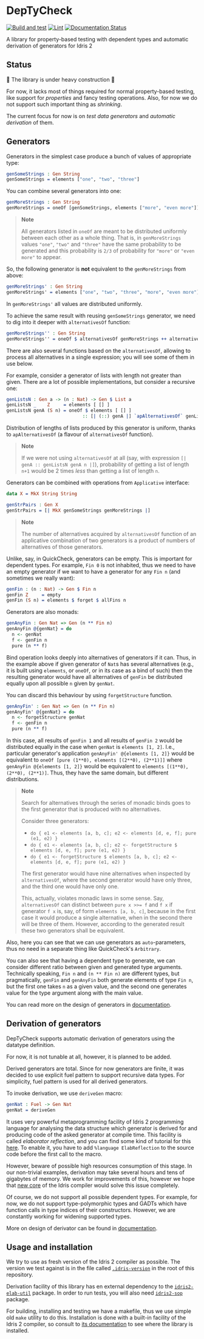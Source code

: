 <!-- idris
module README

import Data.Fin
import Data.List1

import Test.DepTyCheck.Gen
import Test.DepTyCheck.Gen.Auto

%default total

%language ElabReflection
-->

# DepTyCheck

[![Build and test](https://github.com/buzden/deptycheck/actions/workflows/ci-deptycheck.yml/badge.svg?branch=master)](https://github.com/buzden/deptycheck/actions/workflows/ci-deptycheck.yml)
[![Lint](https://github.com/buzden/deptycheck/actions/workflows/ci-super-linter.yml/badge.svg?branch=master)](https://github.com/buzden/deptycheck/actions/workflows/ci-super-linter.yml)
[![Documentation Status](https://readthedocs.org/projects/deptycheck/badge/?version=latest)](https://deptycheck.readthedocs.io/en/latest/?badge=latest)

A library for property-based testing with dependent types and automatic derivation of generators for Idris 2

## Status

🚧 The library is under heavy construction 🚧

For now, it lacks most of things required for normal property-based testing,
like support for *properties* and fancy testing operations.
Also, for now we do not support such important thing as *shrinking*.

The current focus for now is on *test data generators* and *automatic derivation* of them.

## Generators

Generators in the simplest case produce a bunch of values of appropriate type:

```idris
genSomeStrings : Gen String
genSomeStrings = elements ["one", "two", "three"]
```

You can combine several generators into one:

```idris
genMoreStrings : Gen String
genMoreStrings = oneOf [genSomeStrings, elements ["more", "even more"]]
```

> **Note**
>
> All generators listed in `oneOf` are meant to be distributed uniformly between each other as a whole thing.
> That is, in `genMoreStrings` values `"one"`, `"two"` and `"three"` have the same probability to be generated
> and this probability is `2/3` of probability for `"more"` or `"even more"` to appear.

So, the following generator is **not** equivalent to the `genMoreStrings` from above:

```idris
genMoreStrings' : Gen String
genMoreStrings' = elements ["one", "two", "three", "more", "even more"]
```

In `genMoreStrings'` all values are distributed uniformly.

To achieve the same result with reusing `genSomeStrings` generator, we need to dig into it deeper with `alternativesOf` function:

```idris
genMoreStrings'' : Gen String
genMoreStrings'' = oneOf $ alternativesOf genMoreStrings ++ alternativesOf (elements ["more", "even more"])
```

There are also several functions based on the `alternativesOf`, allowing to process all alternatives in a single expression;
you will see some of them in use below.

For example, consider a generator of lists with length not greater than given.
There are a lot of possible implementations, but consider a recursive one:

```idris
genListsN : Gen a -> (n : Nat) -> Gen $ List a
genListsN _    Z     = elements [ [] ]
genListsN genA (S n) = oneOf $ elements [ [] ]
                            :: [| (::) genA |] `apAlternativesOf` genListsN genA n
```

Distribution of lengths of lists produced by this generator is uniform,
thanks to `apAlternativesOf` (a flavour of `alternativesOf` function).

> **Note**
>
> If we were not using `alternativesOf` at all (say, with expression `[| genA :: genListsN genA n |]`),
> probability of getting a list of length `n+1` would be 2 times *less* than getting a list of length `n`.

Generators can be combined with operations from `Applicative` interface:

```idris
data X = MkX String String

genStrPairs : Gen X
genStrPairs = [| MkX genSomeStrings genMoreStrings |]
```

> **Note**
>
> The number of alternatives acquired by `alternativesOf` function of an applicative combination
> of two generators is a product of numbers of alternatives of those generators.

Unlike, say, in QuickCheck, generators can be empty.
This is important for dependent types.
For example, `Fin 0` is not inhabited,
thus we need to have an empty generator
if we want to have a generator for any `Fin n` (and sometimes we really want):

```idris
genFin : (n : Nat) -> Gen $ Fin n
genFin Z     = empty
genFin (S n) = elements $ forget $ allFins n
```

Generators are also monads:

```idris
genAnyFin : Gen Nat => Gen (n ** Fin n)
genAnyFin @{genNat} = do
  n <- genNat
  f <- genFin n
  pure (n ** f)
```

Bind operation looks deeply into alternatives of generators if it can.
Thus, in the example above if given generator of `Nat`s has several alternatives
(e.g., it is built using `elements`, or `oneOf`, or in its case as a bind of such)
then the resulting generator would have all alternatives of `genFin` be distributed
equally upon all possible `n` given by `genNat`.

You can discard this behaviour by using `forgetStructure` function.

```idris
genAnyFin' : Gen Nat => Gen (n ** Fin n)
genAnyFin' @{genNat} = do
  n <- forgetStructure genNat
  f <- genFin n
  pure (n ** f)
```

In this case, all results of `genFin 1` and all results of `genFin 2` would be distributed equally
in the case when `genNat` is `elements [1, 2]`.
I.e., particular generator's application `genAnyFin' @{elements [1, 2]}` would be equivalent to `oneOf [pure (1**0), elements [(2**0), (2**1)]]`
where `genAnyFin @{elements [1, 2]}` would be equivalent to `elements [(1**0), (2**0), (2**1)]`.
Thus, they have the same domain, but different distributions.

> **Note**
>
> Search for alternatives through the series of monadic binds goes to the first generator that
> is produced with no alternatives.
>
> Consider three generators:
>
> - `do { e1 <- elements [a, b, c]; e2 <- elements [d, e, f]; pure (e1, e2) }`
> - `do { e1 <- elements [a, b, c]; e2 <- forgetStructure $ elements [d, e, f]; pure (e1, e2) }`
> - `do { e1 <- forgetStructure $ elements [a, b, c]; e2 <- elements [d, e, f]; pure (e1, e2) }`
>
> The first generator would have nine alternatives when inspected by `alternativesOf`,
> where the second generator would have only three, and the third one would have only one.
>
> This, actually, violates monadic laws in some sense.
> Say, `alternativesOf` can distinct between `pure x >>= f` and `f x` if generator `f x` is, say, of form `elements [a, b, c]`,
> because in the first case it would produce a single alternative, when in the second there will be three of them.
> However, according to the generated result these two generators shall be equivalent.

Also, here you can see that we can use generators as `auto`-parameters,
thus no need in a separate thing like QuickCheck's `Arbitrary`.

You can also see that having a dependent type to generate,
we can consider different ratio between given and generated type arguments.
Technically speaking, `Fin n` and `(n ** Fin n)` are different types,
but pragmatically, `genFin` and `genAnyFin` both generate elements of type `Fin n`,
but the first one takes `n` as a given value,
and the second one generates value for the type argument along with the main value.

You can read more on the design of generators in [documentation](https://deptycheck.readthedocs.io/en/lastest/explanation/generators/).

## Derivation of generators

<!-- idris
%hint
UsedConstructorDerivator : ConstructorDerivator
UsedConstructorDerivator = LeastEffort
-->

DepTyCheck supports automatic derivation of generators using the datatype definition.

For now, it is not tunable at all, however, it is planned to be added.

Derived generators are total.
Since for now generators are finite,
it was decided to use explicit fuel pattern to support recursive data types.
For simplicity, fuel pattern is used for all derived generators.

To invoke derivation, we use `deriveGen` macro:

```idris
genNat : Fuel -> Gen Nat
genNat = deriveGen
```

It uses very powerful metaprogramming facility of Idris 2 programming language
for analysing the data structure which generator is derived for and producing code of the asked generator at compile time.
This facility is called *elaborator reflection*, and you can find some kind of tutorial for this
[here](https://github.com/stefan-hoeck/idris2-elab-util/blob/main/src/Doc/Index.md).
To enable it, you have to add `%language ElabReflection` to the source code before the first call to the macro.

However, beware of possible high resources consumption of this stage.
In our non-trivial examples, derivation may take several hours and tens of gigabytes of memory.
We work for improvements of this, however we hope that
[new core](https://github.com/edwinb/Yaffle/) of the Idris compiler would solve this issue completely.

Of course, we do not support all possible dependent types.
For example, for now, we do not support type-polymorphic types and
GADTs which have function calls in type indices of their constructors.
However, we are constantly working for widening supported types.

<!-- Example of non-trivial derivation should go here -->

More on design of derivator can be found in [documentation](https://deptycheck.readthedocs.io/en/latest/explanation/derivation/).

## Usage and installation

We try to use as fresh version of the Idris 2 compiler as possible.
The version we test against is in the file called [`.idris-version`](/.idris-version) in the root of this repository.

Derivation facility of this library has en external dependency to the [`idris2-elab-util`](https://github.com/stefan-hoeck/idris2-elab-util/) package.
In order to run tests, you will also need [`idris2-sop`](https://github.com/stefan-hoeck/idris2-sop) package.

For building, installing and testing we have a makefile, thus we use simple old `make` utility to do this.
Installation is done with a built-in facility of the Idris 2 compiler,
so consult to [its documentation](https://idris2.readthedocs.io/en/latest/reference/packages.html?highlight=--install#using-package-files)
to see where the library is installed.
